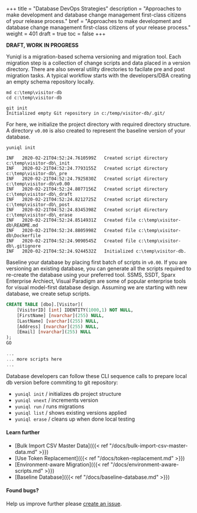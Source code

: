 +++
title = "Database DevOps Strategies"
description  = "Approaches to make development and database change management first-class citizens of your release process."
bref  = "Approaches to make development and database change management first-class citizens of your release process."
weight = 401
draft = true
toc = false
+++

**DRAFT, WORK IN PROGRESS**

Yuniql is a migration-based schema versioning and migration tool. Each migration step is a collection of change scripts and data placed in a version directory. There are also several utility directories to facilate pre and post migration tasks. A typical workflow starts with the developers/DBA creating an empty schema repository locally. 

```shell
md c:\temp\visitor-db
cd c:\temp\visitor-db

git init
Initialized empty Git repository in c:/temp/visitor-db/.git/
```

For here, we initialize the project directory with required directory structure. A directory `v0.00` is also created to represent the baseline version of your database.

```shell
yuniql init

INF   2020-02-21T04:52:24.7610599Z   Created script directory c:\temp\visitor-db\_init
INF   2020-02-21T04:52:24.7793155Z   Created script directory c:\temp\visitor-db\_pre
INF   2020-02-21T04:52:24.7925830Z   Created script directory c:\temp\visitor-db\v0.00
INF   2020-02-21T04:52:24.8077156Z   Created script directory c:\temp\visitor-db\_draft
INF   2020-02-21T04:52:24.8212725Z   Created script directory c:\temp\visitor-db\_post
INF   2020-02-21T04:52:24.8345398Z   Created script directory c:\temp\visitor-db\_erase
INF   2020-02-21T04:52:24.8514931Z   Created file c:\temp\visitor-db\README.md
INF   2020-02-21T04:52:24.8805998Z   Created file c:\temp\visitor-db\Dockerfile
INF   2020-02-21T04:52:24.9090545Z   Created file c:\temp\visitor-db\.gitignore
INF   2020-02-21T04:52:24.9244532Z   Initialized c:\temp\visitor-db.
```

Baseline your database by placing first batch of scripts in `v0.00`. If you are versioning an existing database, you can generate all the scripts required to re-create the database using your preferred tool. SSMS, SSDT, Sparx Enterprise Archiect, Visual Paradigm are some of popular enterprise tools for visual model-first database design. Assuming we are starting with new database, we create setup scripts.

```sql
CREATE TABLE [dbo].[Visitor](
	[VisitorID] [int] IDENTITY(1000,1) NOT NULL,
	[FirstName] [nvarchar](255) NULL,
	[LastName] [varchar](255) NULL,
	[Address] [nvarchar](255) NULL,
	[Email] [nvarchar](255) NULL
);
GO

...
... more scripts here
...
```

Database developers can follow these CLI sequence calls to prepare local db version before commiting to git repository:

- `yuniql init` / initializes db project structure
- `yuniql vnext` / increments version
- `yuniql run` / runs migrations
- `yuniql list` / shows existing versions applied
- `yuniql erase` / cleans up when done local testing

#### Learn further

* [Bulk Import CSV Master Data]({{< ref "/docs/bulk-import-csv-master-data.md" >}})
* [Use Token Replacement]({{< ref "/docs/token-replacement.md" >}})
* [Environment-aware Migration]({{< ref "/docs/environment-aware-scripts.md" >}})
* [Baseline Database]({{< ref "/docs/baseline-database.md" >}})

#### Found bugs?

Help us improve further please [create an issue](https://github.com/rdagumampan/yuniql/issues/new).